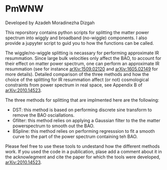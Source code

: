 # PmWNW


Developed by Azadeh Moradinezha Dizgah

This reporsitory contains python scripts for splitting the matter power spectrum into wiggly and broadband (no-wiggle) components.
I also provide a jupyyter script to guid you to how the functions can be called. 

The wiggle/no-wiggle splitting is necassary for performing approximate IR resummation. Since large bulk velocities only affect the BAO, 
to account for their effect on matter power spectrum, one can perform an approximate IR resummation (see for instance [arXiv:1509.02120](https://arxiv.org/abs/1509.02120) and [arXiv:1605.02149](arXiv:https://arxiv.org/abs/1605.02149) for more details). Detailed comparison of the three methods and how the choice of the splitting for IR resummation affect (or not) cosmological constraints from power spectrum in real space, see Appendix B of [arXiv:2010.14523](https://arxiv.org/abs/2010.14523).  

The three methods for splitting that are implmented here are the following:
 - DST: this method is based on performing discrete sine transform to remove the BAO osciallations.
 - Gfilter: this method relies on applying a Gaussian filter to the the matter powerspectrum to smooth out the BAO. 
 - BSpline: this method relies on performing regresssion to fit a smooth curve to the part of the power spectrum containing teh BAO.

Please feel free to use these tools to undestand how the different methods work. If you used the code in a publication, plase add a comment about it in the acknowlegment and cite the paper for which the tools were developed, [arXiv:2010.14523](https://arxiv.org/abs/2010.14523). 
